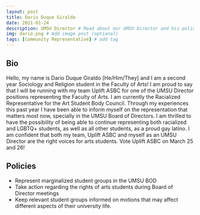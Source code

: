 ```yaml
---
layout: post
title: Dario Duque Giraldo
date: 2021-01-24
description: UMSU Director # Read about our UMSU Director and his policies
img: dario.png # Add image post (optional)
tags: [Community Representative] # add tag
---
```

## Bio
Hello, my name is Dario Duque Giraldo [He/Him/They] and I am a second year Sociology and Religion student in the Faculty of Arts! I am proud to say that I will be running with my team Uplift ASBC for one of the UMSU Director positions representing the Faculty of Arts. I am currently the Racialized Representative for the Art Student Body Council. 
Through my experiences this past year I have been able to inform myself on the representation that matters most now, specially in the UMSU Board of Directors. I am thrilled to have the possibility of being able to continue representing both racialized and LGBTQ+ students, as well as all other students, as a proud gay latino. 
I am confident that both my team, Uplift ASBC and myself as an UMSU Director are the right voices for arts students. 
Vote Uplift ASBC on March 25 and 26!

## Policies

- Represent marginalized student groups in the UMSU BOD
- Take action regarding the rights of arts students during Board of Director meetings 
- Keep relevant student groups informed on motions that may affect different aspects of their university life.
